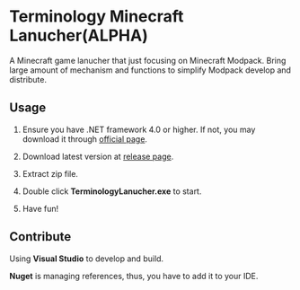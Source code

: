 # Terminology Minecraft Lanucher(ALPHA)

A Minecraft game lanucher that just focusing on Minecraft Modpack. Bring large amount of mechanism and functions to simplify Modpack develop and distribute.

## Usage

1. Ensure you have .NET framework 4.0 or higher. If not, you may download it through [official page](http://www.microsoft.com/en-us/download/details.aspx?id=17851).

2. Download latest version at [release page](https://github.com/DeckerCHAN/TerminologyLanucher/releases).

3. Extract zip file.

4. Double click **TerminologyLanucher.exe** to start.

5. Have fun!

## Contribute

Using **Visual Studio** to develop and build.

**Nuget** is managing references, thus, you have to add it to your IDE.
